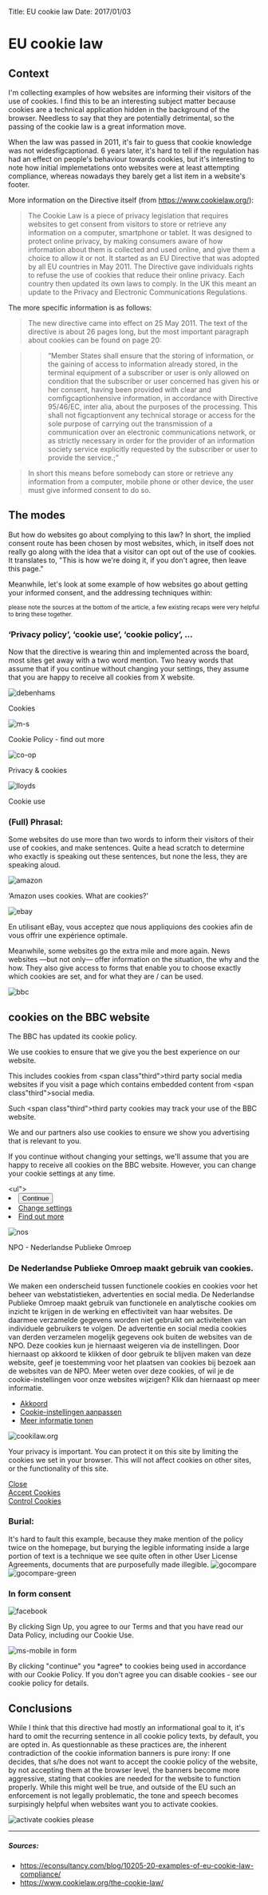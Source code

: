 Title: EU cookie law
Date: 2017/01/03

# EU cookie law

## Context

I'm collecting examples of how websites are informing their visitors of the use of cookies. I find this to be an interesting subject matter because <span class="subject">cookies</span> are a technical application hidden in the background of the browser. Needless to say that they are potentially detrimental, so the passing of the cookie law is a great information move.

When the law was passed in 2011, it's fair to guess that cookie knowledge was not widesfigcaptionad. 6 years later, it's hard to tell if the regulation has had an effect on people's behaviour towards cookies, but it's interesting to note how initial implemetations onto websites were at least attempting compliance, whereas nowadays they barely get a list item in a website's footer.

More information on the Directive itself (from https://www.cookielaw.org/):
> The Cookie Law is a piece of privacy legislation that requires websites to get consent from visitors to store or retrieve any information on a computer, smartphone or tablet. It was designed to protect online privacy, by making consumers aware of how information about them is collected and used online, and give them a choice to allow it or not. It started as an EU Directive that was adopted by all EU countries in May 2011. The Directive gave individuals rights to refuse the use of <span class="subject">cookies</span> that reduce their online privacy. Each country then updated its own laws to comply. In the UK this meant an update to the Privacy and Electronic Communications Regulations.

The more specific information is as follows:

> The new directive came into effect on 25 May 2011. The text of the directive is about 26 pages long, but the most important paragraph about <span class="subject">cookies</span> can be found on page 20:

> >“Member States shall ensure that the storing of information, or the gaining of access to information already stored, in the terminal equipment of a subscriber or user is only allowed on condition that the subscriber or user concerned has given his or her consent, having been provided with clear and comfigcaptionhensive information, in accordance with Directive 95/46/EC, inter alia, about the purposes of the processing. This shall not figcaptionvent any technical storage or access for the sole purpose of carrying out the transmission of a communication over an electronic communications network, or as strictly necessary in order for the provider of an information society service explicitly requested by the subscriber or user to provide the service.;”

> In short this means before somebody can store or retrieve any information from a computer, mobile phone or other device, the user must give informed consent to do so.

## The modes

But how do websites go about complying to this law? In short, the implied consent route has been chosen by most websites, which, in itself does not really go along with the idea that a visitor can opt out of the use of cookies. It translates to, "This is how we're doing it, if you don't agree, then leave this page."

Meanwhile, let's look at some example of how websites go about getting your informed consent, and the addressing techniques within:

<small>please note the sources at the bottom of the article, a few existing recaps were very helpful to bring these together.</small>

### ‘Privacy policy’, ‘cookie use’, ‘cookie policy’, ...

Now that the directive is wearing thin and implemented across the board, most sites get away with a two word mention. Two heavy words that assume that if you continue without changing your settings, they assume that you are happy to receive all <span class="subject">cookies</span> from X website.

![debenhams](../images/cookies/cc_debenhams-blog-full.png)
<figcaption>Cookies</figcaption>

![m-s](../images/cookies/cc_m_s-blog-full.png)
<figcaption>Cookie Policy - find out more</figcaption>

![co-op](../images/cookies/cc_co-op-blog-full.png)
<figcaption>Privacy & cookies</figcaption>

![lloyds](../images/cookies/cc_lloyds_tsb-blog-full.png)
<figcaption>Cookie use</figcaption>

### (Full) Phrasal:

Some websites do use more than two words to inform their visitors of their use of cookies, and make sentences. Quite a head scratch to determine who exactly is speaking out these sentences, but none the less, they are speaking aloud.

![amazon](../images/cookies/amazon-firefox.png)
<figcaption>‘Amazon uses cookies. What are cookies?’</figcaption>

![ebay](../images/cookies/ebay-firefox.png)
<figcaption>
En utilisant eBay, vous acceptez que nous appliquions des <span class="subject">cookies</span> afin de vous offrir une expérience optimale.</figcaption>

Meanwhile, some websites go the extra mile and more again. News websites —but not only— offer information on the situation, the why and the how. They also give access to forms that enable you to choose exactly which <span class="subject">cookies</span> are set, and for what they are / can be used.

![bbc](../images/cookies/bbc-chrome-anon.png)
<figcaption>
<h2> <span class="subject">cookies</span> on the BBC website </h2>
<p> <span class="speaker">The BBC</span> has updated <span class="speaker">its</span> cookie policy.

<span class="speaker">We</span> use <span class="subject">cookies</span> to ensure that <span class="speaker">we</span> give you the best experience on <span class="speaker">our</span> website.

This includes <span class="subject">cookies</span> from <span class"third">third party</span> social media websites if <span class="reader">you</span> visit a page which contains embedded content from <span class"third">social media</span>.

Such <span class"third">third party</span> <span class="subject">cookies</span> may track <span class="reader">your</span> use of the BBC website.

<span class="speaker">We</span> and <span class="speaker">our</span> partners also use <span class="subject">cookies</span> to ensure <span class="speaker">we</span> show <span class="reader">you</span> advertising that is relevant to <span class="reader">you.</span>

If <span class="reader">you</span> continue without changing <span class="reader">your</span> settings, <span class="speaker">we</span>'ll assume that <span class="reader">you</span> are happy to receive all <span class="subject">cookies</span> on the BBC website. However, <span class="reader">you</span> can change <span class="reader">your</span> cookie settings at any time. </p>
<ul"> <li id="bbccookies-continue"> <button type="button" id="bbccookies-continue-button">Continue</button> </li> <li id="bbccookies-settings"> <a href="/privacy/cookies/managing/cookie-settings.html">Change settings</a> </li> <li id="bbccookies-more"><a href="/privacy/cookies/bbc">Find out more</a></li></ul>
</figcaption>

![nos](../images/cookies/nos-chrome-anon.png)
<figcaption>
<div id="npo_cc_content_regular_extended"><div id="npo_cc_col_left"><div class="npo_cc_logo">NPO - Nederlandse Publieke Omroep</div></div><div id="npo_cc_col_content_regular"><h3 class="npo_cc_h3">De Nederlandse Publieke Omroep maakt gebruik van cookies.</h3><p class="npo_cc_p">We maken een onderscheid tussen functionele <span class="subject">cookies</span> en <span class="subject">cookies</span> voor het beheer van webstatistieken, advertenties en social media. De Nederlandse Publieke Omroep maakt gebruik van functionele en analytische <span class="subject">cookies</span> om inzicht te krijgen in de werking en effectiviteit van haar websites. De daarmee verzamelde gegevens worden niet gebruikt om activiteiten van individuele gebruikers te volgen. De advertentie en social media <span class="subject">cookies</span> van derden verzamelen mogelijk gegevens ook buiten de websites van de NPO. Deze <span class="subject">cookies</span> kun je hiernaast weigeren via de instellingen. Door hiernaast op akkoord te klikken of door gebruik te blijven maken van deze website, geef je toestemming voor het plaatsen van <span class="subject">cookies</span> bij bezoek aan de websites van de NPO. Meer weten over deze cookies, of wil je de cookie-instellingen voor onze websites wijzigen? Klik dan hiernaast op meer informatie.</p></div><ul id="npo_cc_col_right"><li><a href="//cookiesv2.publiekeomroep.nl/consent/all?return_parameters=0" class="npo_cc_btn"><i class="npo_cc_tick"></i>Akkoord</a></li><li><a href="//cookiesv2.publiekeomroep.nl/?return_parameters=0" class="npo_cc_btn npo_cc_btn_grey">Cookie-instellingen aanpassen</a></li><li><a href="#" class="npo_cc_a" id="npo_cc_toggle_extended"><i class="npo_cc_arrow"></i>Meer informatie tonen</a></li></ul>
</figcaption>

![cookilaw.org](../images/cookies/cookielaw-firefox.png)
<figcaption>
<div class="optanon-alert-box-bg"><div class="optanon-alert-box-logo"> </div><div class="optanon-alert-box-body"><p>Your privacy is important.  You can protect it on this site by limiting the <span class="subject">cookies</span> we set in your browser.  This will not affect <span class="subject">cookies</span> on other sites, or the functionality of this site.</p></div><div class="optanon-clearfix"></div><div class="optanon-alert-box-button-container"><div class="optanon-alert-box-button optanon-button-close"><div class="optanon-alert-box-button-middle"><a class="optanon-alert-box-close" href="#">Close</a></div></div><div class="optanon-alert-box-button optanon-button-allow"><div class="optanon-alert-box-button-middle"><a class="optanon-allow-all" href="#">Accept Cookies</a></div></div><div class="optanon-alert-box-button optanon-button-more"><div class="optanon-alert-box-button-middle"><a class="optanon-toggle-display" href="#">Control Cookies</a></div></div></div><div class="optanon-clearfix optanon-alert-box-bottom-padding"></div></div>
</figcaption>

### Burial:

It's hard to fault this example, because they make mention of the policy twice on the homepage, but burying the legible informating inside a large portion of text is a technique we see quite often in other User License Agreements, documents that are purposefully made illegible.
![gocompare](../images/cookies/cc_gocompare-blog-full.png)
![gocompare-green](../images/cookies/cc_comparethemarket-blog-full.png)

### In form consent

![facebook](../images/cookies/facebook-firefox.png)
<figcaption>
By clicking Sign Up, you agree to our Terms and that you have read our Data Policy, including our Cookie Use.
</figcaption>

![ms-mobile in form](../images/cookies/cc_m_s_mobile-blog-third.png)
<figcaption>
By clicking "continue" you *agree* to <span class="subject">cookies</span> being used in accordance with our Cookie Policy. If you don't agree you can disable <span class="subject">cookies</span> - see our cookie policy for details.
</figcaption>

## Conclusions

While I think that this directive had mostly an informational goal to it, it's hard to omit the recurring sentence in all cookie policy texts, by default, you are opted in. As questionnable as these practices are, the inherent contradiction of the cookie information banners is pure irony:
If one decides, that s/he does not want to accept the cookie policy of the website, by not accepting them at the browser level, the banners become more aggressive, stating that cookies are needed for the website to function properly. While this might well be true, and outside of the EU such an enforcement is not legally problematic, the tone and speech becomes surpisingly helpful when websites want you to activate cookies.

![activate cookies please](../images/cookies/this-site-needs-cookies.png)

---


##### Sources:
* https://econsultancy.com/blog/10205-20-examples-of-eu-cookie-law-compliance/
* https://www.cookielaw.org/the-cookie-law/
